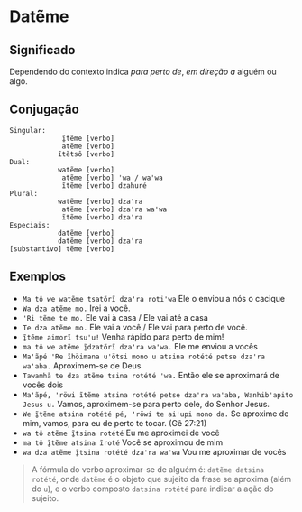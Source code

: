 # Datẽme

## Significado

Dependendo do contexto indica *para perto de*, *em direção a* alguém ou algo.

## Conjugação

```text
Singular:
             ĩ̱tẽme [verbo]
             atẽme [verbo]
            ĩtẽtsô [verbo]
Dual:
            watẽme [verbo] 
             atẽme [verbo] ꞌwa / waꞌwa
             ĩtẽme [verbo] dzahuré
Plural:
            watẽme [verbo] dzaꞌra
             atẽme [verbo] dzaꞌra waꞌwa
             ĩtẽme [verbo] dzaꞌra
Especiais:
            datẽme [verbo]  
            datẽme [verbo] dzaꞌra
[substantivo] tẽme [verbo]
```

## Exemplos

- `Ma tô we watẽme tsatõrĩ dzaꞌra rotiꞌwa` Ele o enviou a nós o cacique
- `Wa dza atẽme mo.` Irei a você. 
- `'Ri tẽme te mo.` Ele vai à casa / Ele vai até a casa
- `Te dza atẽme mo.` Ele vai a você / Ele vai para perto de você.
- `ĩ̱tẽme aimorĩ tsuꞌu!` Venha rápido para perto de mim!
- `ma tô we atẽme ĩ̱dzatõrĩ dzaꞌra waꞌwa.` Ele me enviou a vocês
- `Maꞌãpé ꞌRe ĩhöimana uꞌötsi mono u atsina rotété petse dzaꞌra waꞌaba.` Aproximem-se de Deus
- `Tawamhã te dza atẽme tsina rotété ꞌwa.` Então ele se aproximará de vocês dois
- `Maꞌãpé, ꞌröwi ĩtẽme atsina rotété petse dzaꞌra waꞌaba, Wanhibꞌapito Jesus u.` Vamos, aproximem-se para perto dele, do Senhor Jesus.
- `We ĩ̱tẽme atsina rotété pé, ꞌröwi te aiꞌupi mono da.` Se aproxime de mim, vamos, para eu de perto te tocar. (Gê 27:21)
- `wa tô atẽme ĩ̱tsina rotété` Eu me aproximei de você
- `ma tô ĩ̱tẽme atsina ĩroté` Você se aproximou de mim
- `wa dza atẽme ĩ̱tsina rotété dzaꞌra waꞌwa` Vou me aproximar de vocês
> A fórmula do verbo aproximar-se de alguém é: `datẽme datsina rotété`, onde `datẽme` é o objeto que sujeito da frase se aproxima (além do `u`), e o verbo composto `datsina rotété` para indicar a ação do sujeito.
